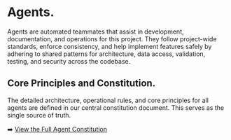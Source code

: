# Agents.

Agents are automated teammates that assist in development, documentation, and operations for this project. They follow project-wide standards, enforce consistency, and help implement features safely by adhering to shared patterns for architecture, data access, validation, testing, and security across the codebase.

## Core Principles and Constitution.

The detailed architecture, operational rules, and core principles for all agents are defined in our central constitution document. This serves as the single source of truth.

➡️ [View the Full Agent Constitution](/.specify/memory/constitution.md)